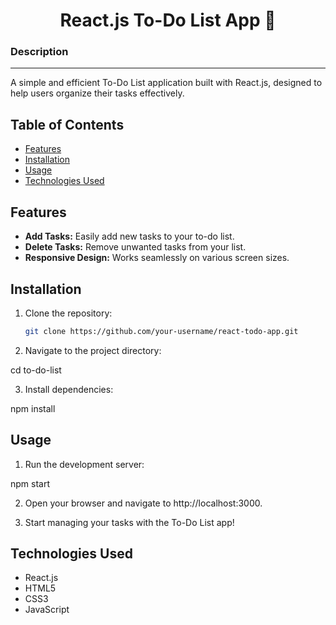 <h1 align="center">React.js To-Do List App 📝</a> 


<h3>Description</h3>
<hr>

<p>A simple and efficient To-Do List application built with React.js, designed to help users organize their tasks effectively.

## Table of Contents

- [Features](#features)
- [Installation](#installation)
- [Usage](#usage)
- [Technologies Used](#technologies-used)


## Features

- **Add Tasks:** Easily add new tasks to your to-do list.
- **Delete Tasks:** Remove unwanted tasks from your list.
- **Responsive Design:** Works seamlessly on various screen sizes.

## Installation

1. Clone the repository:

   ```bash
   git clone https://github.com/your-username/react-todo-app.git

2. Navigate to the project directory:

cd to-do-list

3. Install dependencies:

npm install

## Usage

1. Run the development server:

npm start

2. Open your browser and navigate to http://localhost:3000.

3. Start managing your tasks with the To-Do List app!

## Technologies Used

<ul>
   <li>React.js</li>
   <li>HTML5</li>
   <li>CSS3</li>
   <li>JavaScript</li>
</ul>








